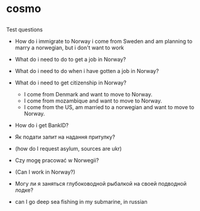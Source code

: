 # cosmo

##
Test questions
- How do i immigrate to Norway i come from Sweden and am planning to marry a norwegian, but i don't want to work
- What do i need to do to get a job in Norway?
- What do i need to do when i have gotten a job in Norway?
- What do i need to get citizenship in Norway?
    - I come from Denmark and want to move to Norway.
    - I come from mozambique and want to move to Norway.
    - I come from the US, am married to a norwegian and want to move to Norway.
- How do i get BankID?

- Як подати запит на надання притулку?
- (how do I request asylum, sources are ukr)
- Czy mogę pracować w Norwegii?
- (Can I work in Norway?)
- Могу ли я заняться глубоководной рыбалкой на своей подводной лодке?
- can I go deep sea fishing in my submarine, in russian